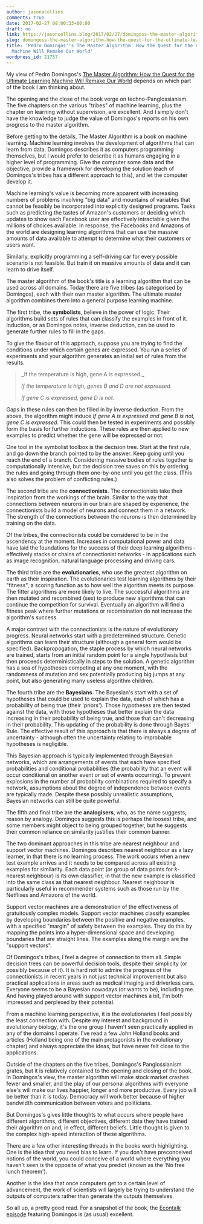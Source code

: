 ```yaml
---
author: jasonacollins
comments: true
date: 2017-02-27 08:00:33+00:00
draft: no
link: https://jasoncollins.blog/2017/02/27/domingoss-the-master-algorithm-how-the-quest-for-the-ultimate-learning-machine-will-remake-our-world/
slug: domingoss-the-master-algorithm-how-the-quest-for-the-ultimate-learning-machine-will-remake-our-world
title: 'Pedro Domingos''s The Master Algorithm: How the Quest for the Ultimate Learning
  Machine Will Remake Our World'
wordpress_id: 21757
---
```


My view of Pedro Domingos's [The Master Algorithm: How the Quest for the Ultimate Learning Machine Will Remake Our World](http://amzn.to/2gwanIv) depends on which part of the book I am thinking about.

The opening and the close of the book verge on techno-Panglossianism. The five chapters on the various "tribes" of machine learning, plus the chapter on learning without supervision, are excellent. And I simply don't have the knowledge to judge the value of Domingos's reports on his own progress to the master algorithm.

Before getting to the details, The Master Algorithm is a book on machine learning. Machine learning involves the development of algorithms that can learn from data. Domingos describes it as computers programming themselves, but I would prefer to describe it as humans engaging in a higher level of programming. Give the computer some data and the objective, provide a framework for developing the solution (each of Domingos's tribes has a different approach to this), and let the computer develop it.

Machine learning's value is becoming more apparent with increasing numbers of problems involving "big data" and mountains of variables that cannot be feasibly be incorporated into explicitly designed programs. Tasks such as predicting the tastes of Amazon's customers or deciding which updates to show each Facebook user are effectively intractable given the millions of choices available. In response, the Facebooks and Amazons of the world are designing learning algorithms that can use the massive amounts of data available to attempt to determine what their customers or users want.

Similarly, explicitly programming a self-driving car for every possible scenario is not feasible. But train it on massive amounts of data and it can learn to drive itself.

The master algorithm of the book's title is a learning algorithm that can be used across all domains. Today there are five tribes (as categorised by Domingos), each with their own master algorithm. The ultimate master algorithm combines them into a general purpose learning machine.

The first tribe, the **symbolists**, believe in the power of logic. Their algorithms build sets of rules that can classify the examples in front of it. Induction, or as Domingos notes, inverse deduction, can be used to generate further rules to fill in the gaps.

To give the flavour of this approach, suppose you are trying to find the conditions under which certain genes are expressed. You run a series of experiments and your algorithm generates an initial set of rules from the results.



<blockquote>_If the temperature is high, gene A is expressed._

_If the temperature is high, genes B and D are not expressed._

_If gene C is expressed, gene D is not._</blockquote>



Gaps in these rules can then be filled in by inverse deduction. From the above, the algorithm might induce _If gene A is expressed and gene B is not, gene C is expressed_. This could then be tested in experiments and possibly form the basis for further inductions. These rules are then applied to new examples to predict whether the gene will be expressed or not.

One tool in the symbolist toolbox is the decision tree. Start at the first rule, and go down the branch pointed to by the answer. Keep going until you reach the end of a branch. Considering massive bodies of rules together is computationally intensive, but the decision tree saves on this by ordering the rules and going through them one-by-one until you get the class. (This also solves the problem of conflicting rules.)

The second tribe are the **connectionists**. The connectionists take their inspiration from the workings of the brain. Similar to the way that connections between neurons in our brain are shaped by experience, the connectionists build a model of neurons and connect them in a network. The strength of the connections between the neurons is then determined by training on the data.

Of the tribes, the connectionists could be considered to be in the ascendency at the moment. Increases in computational power and data have laid the foundations for the success of their deep learning algorithms - effectively stacks or chains of connectionist networks - in applications such as image recognition, natural language processing and driving cars.

The third tribe are the **evolutionaries**, who use the greatest algorithm on earth as their inspiration. The evolutionaries test learning algorithms by their "fitness", a scoring function as to how well the algorithm meets its purpose. The fitter algorithms are more likely to live. The successful algorithms are then mutated and recombined (sex) to produce new algorithms that can continue the competition for survival. Eventually an algorithm will find a fitness peak where further mutations or recombination do not increase the algorithm's success.

A major contrast with the connectionists is the nature of evolutionary progress. Neural networks start with a predetermined structure. Genetic algorithms can learn their structure (although a general form would be specified). Backpropogation, the staple process by which neural networks are trained, starts from an initial random point for a single hypothesis but then proceeds deterministically in steps to the solution. A genetic algorithm has a sea of hypotheses competing at any one moment, with the randomness of mutation and sex potentially producing big jumps at any point, but also generating many useless algorithm children.

The fourth tribe are the **Bayesians**. The Bayesian's start with a set of hypotheses that could be used to explain the data, each of which has a probability of being true (their 'priors'). Those hypotheses are then tested against the data, with those hypotheses that better explain the data increasing in their probability of being true, and those that can't decreasing in their probability. This updating of the probability is done through Bayes' Rule. The effective result of this approach is that there is always a degree of uncertainty - although often the uncertainty relating to improbable hypotheses is negligible.

This Bayesian approach is typically implemented through Bayesian networks, which are arrangements of events that each have specified probabilities and conditional probabilities (the probability that an event will occur conditional on another event or set of events occurring). To prevent explosions in the number of probability combinations required to specify a network, assumptions about the degree of independence between events are typically made. Despite these possibly unrealistic assumptions, Bayesian networks can still be quite powerful.

The fifth and final tribe are the **analogisers**, who, as the name suggests, reason by analogy. Domingos suggests this is perhaps the loosest tribe, and some members might object to being grouped together, but he suggests their common reliance on similarity justifies their common banner.

The two dominant approaches in this tribe are nearest neighbour and support vector machines. Domingos describes nearest neighbour as a lazy learner, in that there is no learning process. The work occurs when a new test example arrives and it needs to be compared across all existing examples for similarity. Each data point (or group of data points for _k_-nearest neighbour) is its own classifier, in that the new example is classified into the same class as that nearest neighbour. Nearest neighbour is particularly useful in recommender systems such as those run by the Netflixes and Amazons of the world.

Support vector machines are a demonstration of the effectiveness of gratuitously complex models. Support vector machines classify examples by developing boundaries between the positive and negative examples, with a specified "margin" of safety between the examples. They do this by mapping the points into a hyper-dimensional space and developing boundaries that are straight lines. The examples along the margin are the "support vectors".

Of Domingos's tribes, I feel a degree of connection to them all. Simple decision trees can be powerful decision tools, despite their simplicity (or possibly because of it). It is hard not to admire the progress of the connectionists in recent years in not just technical improvement but also practical applications in areas such as medical imaging and driverless cars. Everyone seems to be a Bayesian nowadays (or wants to be), including me. And having played around with support vector machines a bit, I'm both impressed and perplexed by their potential.

From a machine learning perspective, it is the evolutionaries I feel possibly the least connection with. Despite my interest and background in evolutionary biology, it's the one group I haven't seen practically applied in any of the domains I operate. I've read a few John Holland books and articles (Holland being one of the main protagonists in the evolutionary chapter) and always appreciate the ideas, but have never felt close to the applications.

Outside of the chapters on the five tribes, Domingos's Panglossianism grates, but it is relatively contained to the opening and closing of the book. In Domingos's view, the master algorithm will make stock market crashes fewer and smaller, and the play of our personal algorithms with everyone else's will make our lives happier, longer and more productive. Every job will be better than it is today. Democracy will work better because of higher bandwidth communication between voters and politicians.

But Domingos's gives little thoughts to what occurs where people have different algorithms, different objectives, different data they have trained their algorithm on and, in effect, different beliefs. Little thought is given to the complex high-speed interaction of these algorithms.

There are a few other interesting threads in the books worth highlighting. One is the idea that you need bias to learn. If you don't have preconceived notions of the world, you could conceive of a world where everything you haven't seen is the opposite of what you predict (known as the 'No free lunch theorem').

Another is the idea that once computers get to a certain level of advancement, the work of scientists will largely be trying to understand the outputs of computers rather than generate the outputs themselves.

So all up, a pretty good read. For a snapshot of the book, the [Econtalk episode](http://www.econtalk.org/archives/2016/05/pedro_domingos.html) featuring Domingos is (as usual) excellent.
